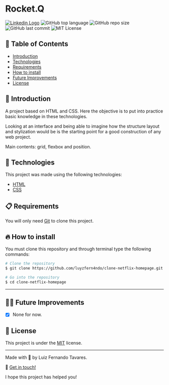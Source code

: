 # Rocket.Q

[<img alt="Linkedin Logo" src="https://img.shields.io/badge/-Luiz%20Fernando%20Tavares-8257E5?logo=linkedin">](https://www.linkedin.com/in/luiz-fernando-tavares-141311187/)
<img alt="GitHub top language" src="https://img.shields.io/github/languages/top/luyzfern4ndo/clone-netflix-homepage">
<img alt="GitHub repo size" src="https://img.shields.io/github/repo-size/luyzfern4ndo/clone-netflix-homepage">
<img alt="GitHub last commit" src="https://img.shields.io/github/last-commit/luyzfern4ndo/clone-netflix-homepage">
<img alt="MIT License" src="https://img.shields.io/badge/license-MIT-green">

[linkedin-shield]: https://img.shields.io/badge/-Luiz%20Fernando%20Tavares-8257E5?logo=linkedin
[link-linkedin]: https://www.linkedin.com/in/luiz-fernando-tavares-141311187/

## :pushpin: Table of Contents

- [Introduction](#book-introduction)
- [Technologies](#rocket-technologies)
- [Requirements](#clipboard-requirements)
- [How to install](#fire-how-to-install)
- [Future Improvements](#man_astronaut-future-improvements)
- [License](#closed_book-license)

## :book: Introduction

A project based on HTML and CSS. Here the objective is to put into practice basic knowledge in these technologies.

Looking at an interface and being able to imagine how the structure layout and stylization would be is the starting point for a good construction of any web project.

Main contents: grid, flexbox and position.

## :rocket: Technologies

This project was made using the following technologies:

- [HTML](https://developer.mozilla.org/en-US/docs/Web/HTML)
- [CSS](https://developer.mozilla.org/en-US/docs/Web/CSS)

## :clipboard: Requirements

You will only need [Git](https://git-scm.com/) to clone this project.

## :fire: How to install

You must clone this repository and through terminal type the following commands:

```bash
# Clone the repository
$ git clone https://github.com/luyzfern4ndo/clone-netflix-homepage.git

# Go into the repository
$ cd clone-netflix-homepage
```

---

## :man_astronaut: Future Improvements

- [x] None for now.

## :closed_book: License

This project is under the [MIT](https://github.com/luyzfern4ndo/clone-netflix-homepage/blob/master/LICENSE) license.

---

Made with :purple_heart: by Luiz Fernando Tavares.

:wave: [Get in touch!](https://www.linkedin.com/in/luiz-fernando-tavares-141311187/)

I hope this project has helped you!
